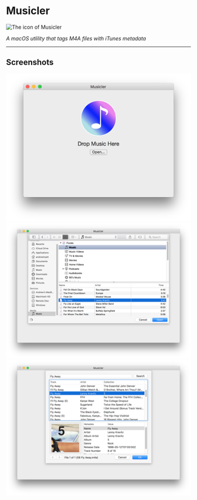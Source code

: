# Musicler

![The icon of Musicler](icon)

*A macOS utlility that tags M4A files with iTunes metadata*

---

## Screenshots
![A screenshot of the main screen][demo-main]
![A screenshot of selecting files][demo-selection]
![A screnshot of the metadata display][demo-display]

[icon]: Icons/App.png
[demo-main]: Screenshots/demo-main.png
[demo-selection]: Screenshots/demo-selection.png
[demo-display]: Screenshots/demo-display.png
